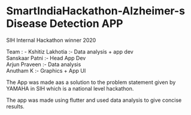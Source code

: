 # SmartIndiaHackathon-Alzheimer-s Disease Detection APP

SIH Internal Hackathon winner 2020

Team : -
Kshitiz Lakhotia :- Data analysis + app dev
 <br />
Sanskaar Patni :- Head App Dev
 <br />
Arjun Praveen :- Data analysis
 <br />
Anutham K :- Graphics + App UI
 <br />

The App was made aas a solution to the problem statement given by YAMAHA in SIH which is a national level hackathon.

The app was made using flutter and used data analysis to give concise results.
